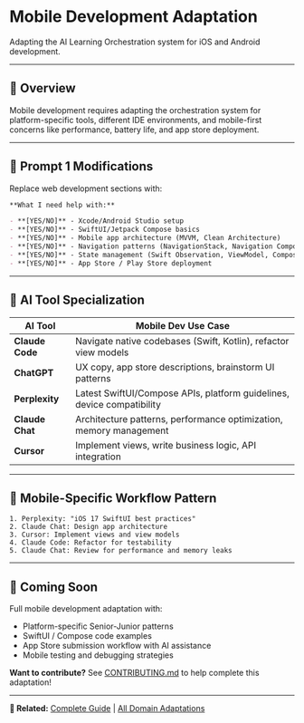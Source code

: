 # Mobile Development Adaptation

Adapting the AI Learning Orchestration system for iOS and Android development.

---

## 🎯 Overview

Mobile development requires adapting the orchestration system for platform-specific tools, different IDE environments, and mobile-first concerns like performance, battery life, and app store deployment.

---

## 📝 Prompt 1 Modifications

Replace web development sections with:

```markdown
**What I need help with:**

- **[YES/NO]** - Xcode/Android Studio setup
- **[YES/NO]** - SwiftUI/Jetpack Compose basics
- **[YES/NO]** - Mobile app architecture (MVVM, Clean Architecture)
- **[YES/NO]** - Navigation patterns (NavigationStack, Navigation Component)
- **[YES/NO]** - State management (Swift Observation, ViewModel, Compose State)
- **[YES/NO]** - App Store / Play Store deployment
```

---

## 🔧 AI Tool Specialization

| AI Tool | Mobile Dev Use Case |
|---------|---------------------|
| **Claude Code** | Navigate native codebases (Swift, Kotlin), refactor view models |
| **ChatGPT** | UX copy, app store descriptions, brainstorm UI patterns |
| **Perplexity** | Latest SwiftUI/Compose APIs, platform guidelines, device compatibility |
| **Claude Chat** | Architecture patterns, performance optimization, memory management |
| **Cursor** | Implement views, write business logic, API integration |

---

## 📱 Mobile-Specific Workflow Pattern

```
1. Perplexity: "iOS 17 SwiftUI best practices"
2. Claude Chat: Design app architecture
3. Cursor: Implement views and view models
4. Claude Code: Refactor for testability
5. Claude Chat: Review for performance and memory leaks
```

---

## 🚀 Coming Soon

Full mobile development adaptation with:
- Platform-specific Senior-Junior patterns
- SwiftUI / Compose code examples
- App Store submission workflow with AI assistance
- Mobile testing and debugging strategies

**Want to contribute?** See [CONTRIBUTING.md](../CONTRIBUTING.md) to help complete this adaptation!

---

**🔗 Related:** [Complete Guide](../COMPLETE-GUIDE.md) | [All Domain Adaptations](./)
